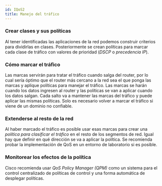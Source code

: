 ```yaml
---
id: IQoS2
title: Manejo del tráfico
---
```

### Crear clases y sus políticas
Al tener identificadas las aplicaciones de la red podemos construir criterios para dividirlas en clases. Posteriormente se crean políticas para marcar cada clase de tráfico con valores de prioridad (_DSCP_ o _precedencia IP_).

### Cómo marcar el tráfico
Las marcas servirán para tratar el tráfico cuando salga del router, por lo cual sería óptimo que el router más cercano a la red sea el que ponga las marcas y aplique políticas para manejar el tráfico. Las marcas se harán cuando los datos ingresen al router y las políticas se van a aplicar cuando los datos salgan.
Cada salto va a mantener las marcas del tráfico y puede aplicar las mismas políticas. Solo es necesario volver a marcar el tráfico si viene de un dominio no confiable.

### Extenderse al resto de la red
Al haber marcado el tráfico es posible usar esas marcas para crear una _política para clasificar el tráfico_ en el resto de los segmentos de red. Igual hay que definir en qué dirección se va a aplicar la política.
Se recomienda probar la implementación de QoS en un entorno de laboratorio si es posible.

### Monitorear los efectos de la política
Cisco recomienda usar _QoS Policy Manager (QPM)_ como un sistema para el control centralizado de políticas de control y una forma automática de desplegar políticas.
